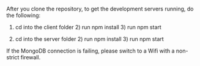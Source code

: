 After you clone the repository, to get the development servers running, do the following:

1.  cd into the client folder 2) run npm install 3) run npm start

1.  cd into the server folder 2) run npm install 3) run npm start


If the MongoDB connection is failing, please switch to a Wifi with a non-strict firewall. 
